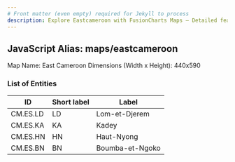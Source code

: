 ```yaml
---
# Front matter (even empty) required for Jekyll to process
description: Explore Eastcameroon with FusionCharts Maps – Detailed features for seamless integration. Try now & enhance your data visualization today! 
---
```


## JavaScript Alias: maps/eastcameroon

Map Name: East Cameroon
Dimensions (Width x Height): 440x590

### List of Entities

ID | Short label | Label
---|---|---|
CM.ES.LD|LD|Lom-et-Djerem
CM.ES.KA|KA|Kadey
CM.ES.HN|HN|Haut-Nyong
CM.ES.BN|BN|Boumba-et-Ngoko
